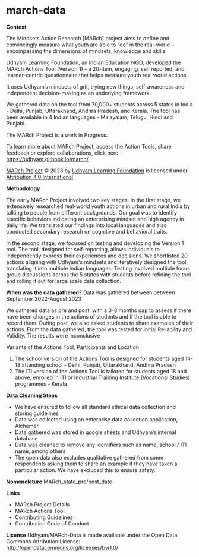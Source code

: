 # march-data
**Context**

The Mindsets Action Research [MARch] project aims to define and convincingly measure what youth are able to “do” in the real-world – encompassing the dimensions of mindsets, knowledge and skills. 

Udhyam Learning Foundation, an Indian Education NGO, developed the MARch Actions Tool (Version 1) - a 20-item, engaging, self reported, and learner-centric questionnaire that helps measure youth real world actions. 

It uses Udhyam’s mindsets of grit, trying new things, self-awareness and independent decision-making as an underlying framework. 

We gathered data on the tool from 70,000+ students across 5 states in India - Delhi, Punjab, Uttarakhand, Andhra Pradesh, and Kerala. The tool has been available in 4 Indian languages - Malayalam, Telugu, Hindi and Punjabi.

The MARch Project is a work in Progress.

To learn more about MARch Project, access the Action Tools, share feedback or explore collaborations, click here - https://udhyam.gitbook.io/march/

[MARch Project]([url](https://udhyam.gitbook.io/march/)) © 2023 by [Udhyam Learning Foundation]([url](https://udhyam.org/)) is licensed under [Attribution 4.0 International]([url](https://creativecommons.org/licenses/by/4.0/?ref=chooser-v1)) 

**Methodology**

The early MARch Project involved two key stages. In the first stage, we extensively researched real-world youth actions in urban and rural India by talking to people from different backgrounds. Our goal was to identify specific behaviors indicating an enterprising mindset and high agency in daily life. We translated our findings into local languages and also conducted secondary research on cognitive and behavioral traits. 

In the second stage, we focused on testing and developing the Version 1 tool. The tool, designed for self-reporting, allows individuals to independently express their experiences and decisions. We shortlisted 20 actions aligning with Udhyam's mindsets and iteratively designed the tool, translating it into multiple Indian languages. Testing involved multiple focus group discussions across the 5 states with students before refining the tool and rolling it out for large scale data collection.

**When was the data gathered?**
Data was gathered between between September 2022-August 2023

We gathered data as pre and post, with a 3-8 months gap to assess if there have been changes in the actions of students and if the tool is able to record them. During post, we also asked students to share examples of their actions. From the data gathered, the tool was tested for initial Reliability and Validity. The results were inconclusive

Variants of the Actions Tool, Participants and Location

1. The school version of the Actions Tool is designed for students aged 14-18 attending school - Delhi, Punjab, Uttarakhand, Andhra Pradesh
2. The ITI version of the Actions Tool is tailored for students aged 18 and above, enrolled in ITI or Industrial Training Institute (Vocational Studies) programmes - Kerala

**Data Cleaning Steps**
- We have ensured to follow all standard ethical data collection and storing guidelines
- Data was collected using an enterprise data collection application, Alchemer
- Data gathered was stored in google sheets and Udhyam’s internal database
- Data was cleaned to remove any identifiers such as name, school / ITI name, among others
- The open data also excludes qualitative gathered from some respondents asking them to share an example if they have taken a particular action. We have excluded this to ensure safety.

**Nomenclature** 
MARch_state_pre/post_date

**Links**
- MARch Project Details
- MARch Actions Tool
- Contributing Guidelines
- Contribution Code of Conduct

**License**
Udhyam/MARch-Data is made available under the Open Data Commons Attribution License: http://opendatacommons.org/licenses/by/1.0/
